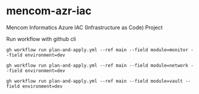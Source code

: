 # mencom-azr-iac

Mencom Informatics Azure IAC (Infrastructure as Code) Project

Run workflow with github cli

```
gh workflow run plan-and-apply.yml --ref main --field module=monitor --field environment=dev

gh workflow run plan-and-apply.yml --ref main --field module=network --field environment=dev

gh workflow run plan-and-apply.yml --ref main --field module=vault --field environment=dev
```
